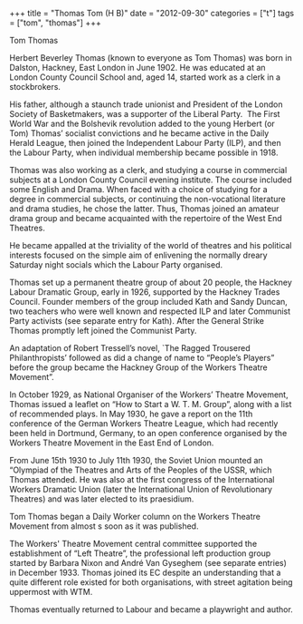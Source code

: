 +++
title = "Thomas Tom (H B)"
date = "2012-09-30"
categories = ["t"]
tags = ["tom", "thomas"]
+++

Tom Thomas

Herbert Beverley Thomas (known to everyone as Tom Thomas) was born in Dalston, Hackney, East London in June 1902. He was educated at an London County Council School and, aged 14, started work as a clerk in a stockbrokers.

His father, although a staunch trade unionist and President of the London Society of Basketmakers, was a supporter of the Liberal Party.  The First World War and the Bolshevik revolution added to the young Herbert (or Tom) Thomas’ socialist convictions and he became active in the Daily Herald League, then joined the Independent Labour Party (ILP), and then the Labour Party, when individual membership became possible in 1918.

Thomas was also working as a clerk, and studying a course in commercial subjects at a London County Council evening institute. The course included some English and Drama. When faced with a choice of studying for a degree in commercial subjects, or continuing the non-vocational literature and drama studies, he chose the latter. Thus, Thomas joined an amateur drama group and became acquainted with the repertoire of the West End Theatres.

He became appalled at the triviality of the world of theatres and his political interests focused on the simple aim of enlivening the normally dreary Saturday night socials which the Labour Party organised.

Thomas set up a permanent theatre group of about 20 people, the Hackney Labour Dramatic Group, early in 1926, supported by the Hackney Trades Council. Founder members of the group included Kath and Sandy Duncan, two teachers who were well known and respected ILP and later Communist Party activists (see separate entry for Kath). After the General Strike Thomas promptly left joined the Communist Party.

An adaptation of Robert Tressell’s novel, \`The Ragged Trousered Philanthropists’ followed as did a change of name to “People’s Players” before the group became the Hackney Group of the Workers Theatre Movement”.

In October 1929, as National Organiser of the Workers’ Theatre Movement, Thomas issued a leaflet on “How to Start a W. T. M. Group”, along with a list of recommended plays. In May 1930, he gave a report on the 11th conference of the German Workers Theatre League, which had recently been held in Dortmund, Germany, to an open conference organised by the Workers Theatre Movement in the East End of London.

From June 15th 1930 to July 11th 1930, the Soviet Union mounted an “Olympiad of the Theatres and Arts of the Peoples of the USSR, which Thomas attended. He was also at the first congress of the International Workers Dramatic Union (later the International Union of Revolutionary Theatres) and was later elected to its praesidium.

Tom Thomas began a Daily Worker column on the Workers Theatre Movement from almost s soon as it was published.

The Workers' Theatre Movement central committee supported the establishment of “Left Theatre”, the professional left production group started by Barbara Nixon and André Van Gyseghem (see separate entries) in December 1933. Thomas joined its EC despite an understanding that a quite different role existed for both organisations, with street agitation being uppermost with WTM.

Thomas eventually returned to Labour and became a playwright and author.

